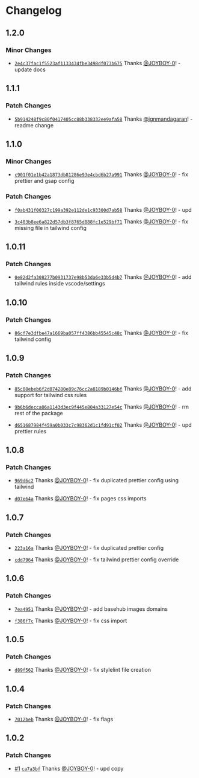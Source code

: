 # Changelog

## 1.2.0

### Minor Changes

- [`2e4c37fac1f5523af1133434fbe3498df073b675`](https://github.com/basementstudio/create-bsmnt-app/commit/2e4c37fac1f5523af1133434fbe3498df073b675) Thanks [@JOYBOY-0](https://github.com/JOYBOY-0)! - update docs

## 1.1.1

### Patch Changes

- [`5b914248f9c80f0417405cc88b338332ee9afa58`](https://github.com/basementstudio/create-bsmnt-app/commit/5b914248f9c80f0417405cc88b338332ee9afa58) Thanks [@ignmandagaran](https://github.com/ignmandagaran)! - readme change

## 1.1.0

### Minor Changes

- [`c901f01e1b42a1873db81286e93e4cbd6b27a991`](https://github.com/basementstudio/create-bsmnt-app/commit/c901f01e1b42a1873db81286e93e4cbd6b27a991) Thanks [@JOYBOY-0](https://github.com/JOYBOY-0)! - fix prettier and gsap config

### Patch Changes

- [`f0ab431f00327c199a392e112de1c93300d7ab58`](https://github.com/basementstudio/create-bsmnt-app/commit/f0ab431f00327c199a392e112de1c93300d7ab58) Thanks [@JOYBOY-0](https://github.com/JOYBOY-0)! - upd

- [`3c403b8ee6a822d57db3f8765d888fc1e529bf71`](https://github.com/basementstudio/create-bsmnt-app/commit/3c403b8ee6a822d57db3f8765d888fc1e529bf71) Thanks [@JOYBOY-0](https://github.com/JOYBOY-0)! - fix missing file in tailwind config

## 1.0.11

### Patch Changes

- [`0e82d2fa308277b0931737e98b53da6e33b5d4b7`](https://github.com/basementstudio/create-basement-app/commit/0e82d2fa308277b0931737e98b53da6e33b5d4b7) Thanks [@JOYBOY-0](https://github.com/JOYBOY-0)! - add tailwind rules inside vscode/settings

## 1.0.10

### Patch Changes

- [`86cf7e3dfbe47a1669ba057ff4386bb45545c48c`](https://github.com/basementstudio/create-basement-app/commit/86cf7e3dfbe47a1669ba057ff4386bb45545c48c) Thanks [@JOYBOY-0](https://github.com/JOYBOY-0)! - fix tailwind config

## 1.0.9

### Patch Changes

- [`85c08ebeb6f2d074280e89c76cc2a8189b0146bf`](https://github.com/basementstudio/create-basement-app/commit/85c08ebeb6f2d074280e89c76cc2a8189b0146bf) Thanks [@JOYBOY-0](https://github.com/JOYBOY-0)! - add support for tailwind css rules

- [`9b6b6decca06a1143d3ec9f445e804a33127e54c`](https://github.com/basementstudio/create-basement-app/commit/9b6b6decca06a1143d3ec9f445e804a33127e54c) Thanks [@JOYBOY-0](https://github.com/JOYBOY-0)! - rm rest of the package

- [`d651687984f459a0b033c7c98362d1c1fd91cf02`](https://github.com/basementstudio/create-basement-app/commit/d651687984f459a0b033c7c98362d1c1fd91cf02) Thanks [@JOYBOY-0](https://github.com/JOYBOY-0)! - upd prettier rules

## 1.0.8

### Patch Changes

- [`969d6c2`](https://github.com/basementstudio/create-basement-app/commit/969d6c20558f8f76e129f59e44280271525744a4) Thanks [@JOYBOY-0](https://github.com/JOYBOY-0)! - fix duplicated prettier config using tailwind

- [`d07e64a`](https://github.com/basementstudio/create-basement-app/commit/d07e64affe67c999840e6f54c62dc207738da710) Thanks [@JOYBOY-0](https://github.com/JOYBOY-0)! - fix pages css imports

## 1.0.7

### Patch Changes

- [`223a16a`](https://github.com/basementstudio/create-basement-app/commit/223a16a946f2a176ac321f566ae7536bbbde241f) Thanks [@JOYBOY-0](https://github.com/JOYBOY-0)! - fix duplicated prettier config

- [`cdd7964`](https://github.com/basementstudio/create-basement-app/commit/cdd79648185a539cd2b016def290c97d0bcf9132) Thanks [@JOYBOY-0](https://github.com/JOYBOY-0)! - fix tailwind prettier config override

## 1.0.6

### Patch Changes

- [`7ea4951`](https://github.com/basementstudio/create-basement-app/commit/7ea49513fd1b8b1c0a796e3f8e2dfa1f0ace2d71) Thanks [@JOYBOY-0](https://github.com/JOYBOY-0)! - add basehub images domains

- [`f386f7c`](https://github.com/basementstudio/create-basement-app/commit/f386f7cc58a731c7c297c295a62c58857ec2763c) Thanks [@JOYBOY-0](https://github.com/JOYBOY-0)! - fix css import

## 1.0.5

### Patch Changes

- [`d89f562`](https://github.com/basementstudio/create-basement-app/commit/d89f562ec28283c3c3c826cd0d6f0e9a80a079e6) Thanks [@JOYBOY-0](https://github.com/JOYBOY-0)! - fix stylelint file creation

## 1.0.4

### Patch Changes

- [`7012beb`](https://github.com/basementstudio/create-basement-app/commit/7012beb88a00a10d0dd0d91e449782a61d81ea5d) Thanks [@JOYBOY-0](https://github.com/JOYBOY-0)! - fix flags

## 1.0.2

### Patch Changes

- [#1](https://github.com/basementstudio/create-basement-app/pull/1) [`ca7a3bf`](https://github.com/basementstudio/create-basement-app/commit/ca7a3bfa6998b46a243266439df7ec7ecd86e201) Thanks [@JOYBOY-0](https://github.com/JOYBOY-0)! - upd copy
